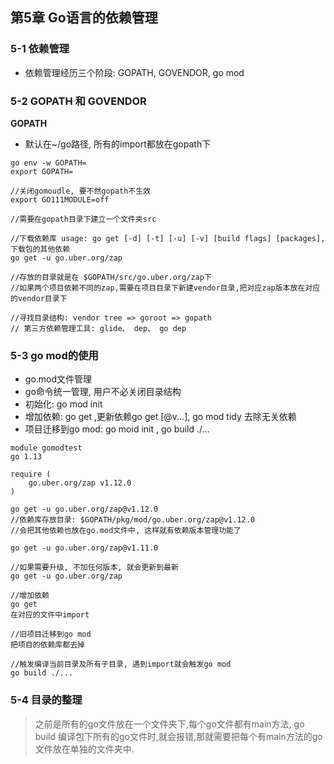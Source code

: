 ## 第5章 Go语言的依赖管理
### 5-1 依赖管理
- 依赖管理经历三个阶段: GOPATH, GOVENDOR, go mod

### 5-2 GOPATH 和 GOVENDOR
**GOPATH**
- 默认在~/go路径, 所有的import都放在gopath下

```
go env -w GOPATH=
export GOPATH=

//关闭gomoudle, 要不然gopath不生效
export GO111MODULE=off

//需要在gopath目录下建立一个文件夹src

//下载依赖库 usage: go get [-d] [-t] [-u] [-v] [build flags] [packages], 下载包的其他依赖
go get -u go.uber.org/zap

//存放的目录就是在 $GOPATH/src/go.uber.org/zap下
//如果两个项目依赖不同的zap,需要在项目目录下新建vendor目录,把对应zap版本放在对应的vendor目录下

//寻找目录结构: vendor tree => goroot => gopath 
// 第三方依赖管理工具: glide、 dep、 go dep 
```

### 5-3 go mod的使用
- go.mod文件管理
- go命令统一管理, 用户不必关闭目录结构
- 初始化: go mod init 
- 增加依赖: go get ,更新依赖go get [@v...], go mod tidy 去除无关依赖
- 项目迁移到go mod: go moid init , go build ./...

```
module gomodtest
go 1.13

require (
    go.uber.org/zap v1.12.0
)
```

```
go get -u go.uber.org/zap@v1.12.0
//依赖库存放目录: $GOPATH/pkg/mod/go.uber.org/zap@v1.12.0
//会把其他依赖也放在go.mod文件中, 这样就有依赖版本管理功能了

go get -u go.uber.org/zap@v1.11.0

//如果需要升级, 不加任何版本, 就会更新到最新
go get -u go.uber.org/zap

//增加依赖
go get 
在对应的文件中import 

//旧项目迁移到go mod
把项目的依赖库都去掉

//触发编译当前目录及所有子目录, 遇到import就会触发go mod
go build ./...
```

### 5-4 目录的整理

> 之前是所有的go文件放在一个文件夹下,每个go文件都有main方法, go build 编译包下所有的go文件时,就会报错,那就需要把每个有main方法的go文件放在单独的文件夹中. 

